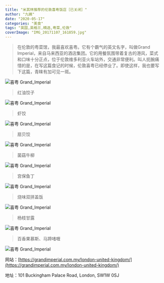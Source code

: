 ```yaml
---
title: "米其林推荐的伦敦喜粤饭店［已关闭］"
author: "九姨"
date: "2020-05-17"
categories: "美食"
tags: "英国,英格兰,精选,粤菜,伦敦"
coverImage: "IMG_20171107_161859.jpg"
---
```


>在伦敦的粤菜馆，我最喜欢喜粤。它有个霸气的英文名字，叫做Grand Imperial，来自马来西亚的酒店集团。它的用餐氛围带着复古的港风，菜式和口味十分正点，位于伦敦维多利亚火车站外，交通非常便利。叫人扼腕痛惜的是，在写这篇食记的时候，伦敦喜粤已经停业了。即使这样，我也要写下这篇，青睐有加可见一斑。

![喜粤 Grand_Imperial](images/IMG_20171107_161036.jpg)

>红油饺子

![喜粤 Grand_Imperial](images/IMG_20171107_161853.jpg)

>虾饺

![喜粤 Grand_Imperial](images/IMG_20171107_161931.jpg)

>扇贝饺

![喜粤 Grand_Imperial](images/IMG_20171107_162447.jpg)

>菌菇牛柳

![喜粤 Grand_Imperial](images/IMG_20171107_162624.jpg)

>宫保鱼丁

![喜粤 Grand_Imperial](images/IMG_20171107_162628.jpg)

>烧味双拼盖饭

![喜粤 Grand_Imperial](images/IMG_20160802_142642.jpg)

>杨枝甘露

![喜粤 Grand_Imperial](images/IMG_20160802_145136.jpg)

>百香果慕斯、马蹄啫喱

![喜粤 Grand_Imperial](images/IMG_20171107_170227.jpg)

网站：[https://grandimperial.com.my/london-united-kingdom/](https://grandimperial.com.my/london-united-kingdom/)

地址：101 Buckingham Palace Road, London, SW1W 0SJ
